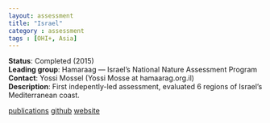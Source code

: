 ```yaml
---
layout: assessment
title: "Israel"
category : assessment
tags : [OHI+, Asia]
---
```


**Status**: Completed (2015)  
**Leading group**: Hamaraag — Israel’s National Nature Assessment Program  
**Contact**: Yossi Mossel (Yossi Mosse at hamaarag.org.il)  
**Description**: First indepently-led assessment, evaluated 6 regions of Israel’s Mediterranean coast.

[publications]() <!---link to publication page, anchored to israel --->
[github](https://github.com/OHI-Science/ohi-israel)
[website](http://www.hamaarag.org.il/ocean-health-index)


